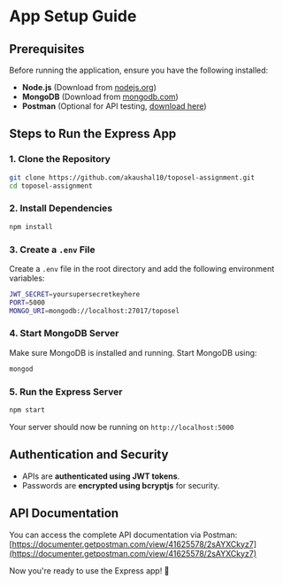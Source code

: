 # App Setup Guide

## Prerequisites

Before running the application, ensure you have the following installed:

- **Node.js** (Download from [nodejs.org](https://nodejs.org/))
- **MongoDB** (Download from [mongodb.com](https://www.mongodb.com/try/download/community))
- **Postman** (Optional for API testing, [download here](https://www.postman.com/))

## Steps to Run the Express App

### 1. Clone the Repository

```sh
git clone https://github.com/akaushal10/toposel-assignment.git
cd toposel-assignment
```

### 2. Install Dependencies

```sh
npm install
```

### 3. Create a `.env` File

Create a `.env` file in the root directory and add the following environment variables:

```sh
JWT_SECRET=yoursupersecretkeyhere
PORT=5000
MONGO_URI=mongodb://localhost:27017/toposel
```

### 4. Start MongoDB Server

Make sure MongoDB is installed and running. Start MongoDB using:

```sh
mongod
```

### 5. Run the Express Server

```sh
npm start
```

Your server should now be running on `http://localhost:5000`

## Authentication and Security

- APIs are **authenticated using JWT tokens**.
- Passwords are **encrypted using bcryptjs** for security.

## API Documentation

You can access the complete API documentation via Postman:
[https://documenter.getpostman.com/view/41625578/2sAYXCkyz7](https://documenter.getpostman.com/view/41625578/2sAYXCkyz7)

Now you're ready to use the Express app! 🚀
